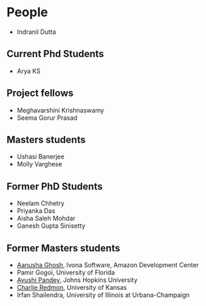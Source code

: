 # People
* Indranil Dutta

## Current Phd Students

* Arya KS

## Project fellows
* Meghavarshini Krishnaswamy
* Seema Gorur Prasad

## Masters students
* Ushasi Banerjee
* Molly Varghese

## Former PhD Students
* Neelam Chhetry
* Priyanka Das
* Aisha Saleh Mohdar
* Ganesh Gupta Sinisetty

## Former Masters students
* [Aanusha Ghosh](https://www.linkedin.com/in/aanusha-ghosh-96719557/), Ivona Software, Amazon Development Center
* Pamir Gogoi, University of Florida
* [Ayushi Pandey](https://scholar.google.co.in/citations?user=v_2A9F0AAAAJ&hl=en), Johns Hopkins University
* [Charlie Redmon](http://redmonc.github.io/), University of Kansas
* Irfan Shailendra, University of Illinois at Urbana-Champaign
